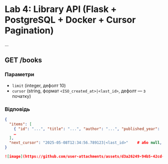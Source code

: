 # Lab 4: Library API (Flask + PostgreSQL + Docker + Cursor Pagination)

...

## GET /books

### Параметри

- `limit` (integer, дефолт 10)  
- `cursor` (string, формат `<ISO_created_at>|<last_id>`, дефолт — з початку)

### Відповідь

```json
{
  "items": [
    { "id": "...", "title": "...", "author": "...", "published_year": ..., "created_at": "2025-05-08T12:34:56.789123" },
    …
  ],
  "next_cursor": "2025-05-08T12:34:56.789123|<last_id>"    # або null, якщо більше нема
}

![image](https://github.com/user-attachments/assets/d3a26249-94b5-42cd-bc80-a5f2611e74b8)
